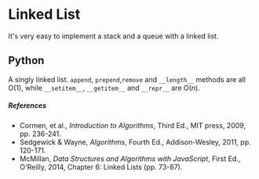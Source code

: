# Linked List

It's very easy to implement a stack and a queue with a linked list.

## Python

A singly linked list. `append`, `prepend`,`remove` and `__length__` methods are
all O(1), while `__setitem__`, `__getitem__` and `__repr__` are O(*n*).

##### References

* Cormen, et al., *Introduction to Algorithms*, Third Ed., MIT press, 2009, pp. 236-241.
* Sedgewick & Wayne, *Algorithms*, Fourth Ed., Addison-Wesley, 2011, pp. 120-171.
* McMillan, *Data Structures and Algorithms with JavaScript*, First Ed., O'Reilly, 2014, Chapter 6: Linked Lists (pp. 73-87).
